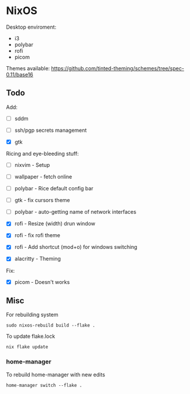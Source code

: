 # NixOS

Desktop enviroment:
- i3
- polybar
- rofi
- picom

Themes available: https://github.com/tinted-theming/schemes/tree/spec-0.11/base16

## Todo

Add:
- [ ] sddm
- [ ] ssh/pgp secrets management

- [x] gtk

Ricing and eye-bleeding stuff:
- [ ] nixvim - Setup
- [ ] wallpaper - fetch online
- [ ] polybar - Rice default config bar
- [ ] gtk - fix cursors theme
- [ ] polybar - auto-getting name of network interfaces 

- [x] rofi - Resize (width) drun window
- [x] rofi - fix rofi theme
- [x] rofi - Add shortcut (mod+o) for windows switching 
- [x] alacritty - Theming

Fix:
- [x] picom - Doesn't works

## Misc

For rebuilding system
```
sudo nixos-rebuild build --flake .
```
To update flake.lock
```
nix flake update
```
### home-manager

To rebuild home-manager with new edits
```
home-manager switch --flake .
```

